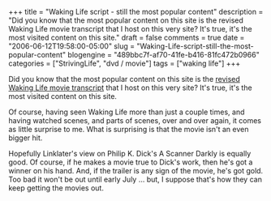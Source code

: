 +++
title = "Waking Life script - still the most popular content"
description = "Did you know that the most popular content on this site is the revised Waking Life movie transcript that I host on this very site?  It's true, it's the most visited content on this site."
draft = false
comments = true
date = "2006-06-12T19:58:00-05:00"
slug = "Waking-Life-script-still-the-most-popular-content"
blogengine = "489bbc7f-af70-41fe-b416-81fc472b0966"
categories = ["StrivingLife", "dvd / movie"]
tags = ["waking life"]
+++

<p>
Did you know that the most popular content on this site is the <a href="/waking-life-transcript-with-revisions/">revised Waking Life movie transcript</a> that I host on this very site?  It&#39;s true, it&#39;s the most visited content on this site.<!--more--><!--adsense-->
</p>
<p>
Of course, having seen Waking Life more than just a couple times, and having watched scenes, and parts of scenes, over and over again, it comes as little surprise to me.  What is surprising is that the movie isn&#39;t an even bigger hit.
</p>
<p>
Hopefully Linklater&#39;s view on Philip K. Dick&#39;s A Scanner Darkly is equally good.  Of course, if he makes a movie true to Dick&#39;s work, then he&#39;s got a winner on his hand.  And, if the trailer is any sign of the movie, he&#39;s got gold.  Too bad it won&#39;t be out until early July ... but, I suppose that&#39;s how they can keep getting the movies out.
</p>


